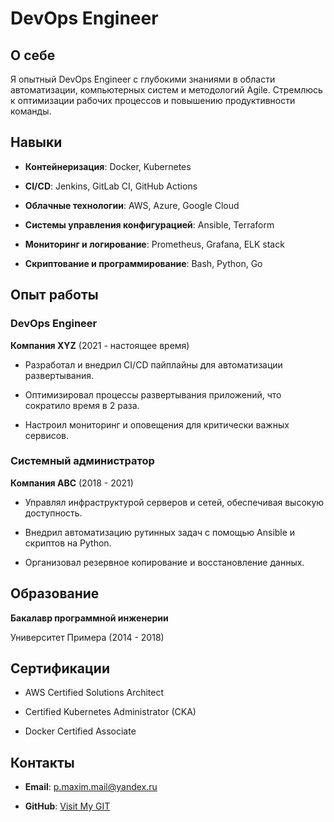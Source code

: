 # DevOps Engineer


## О себе

Я опытный DevOps Engineer с глубокими знаниями в области автоматизации, компьютерных систем и методологий Agile. Стремлюсь к оптимизации рабочих процессов и повышению продуктивности команды.


## Навыки

- **Контейнеризация**: Docker, Kubernetes

- **CI/CD**: Jenkins, GitLab CI, GitHub Actions

- **Облачные технологии**: AWS, Azure, Google Cloud

- **Системы управления конфигурацией**: Ansible, Terraform

- **Мониторинг и логирование**: Prometheus, Grafana, ELK stack

- **Скриптование и программирование**: Bash, Python, Go


## Опыт работы


### DevOps Engineer

**Компания XYZ** (2021 - настоящее время)

- Разработал и внедрил CI/CD пайплайны для автоматизации развертывания.

- Оптимизировал процессы развертывания приложений, что сократило время в 2 раза.

- Настроил мониторинг и оповещения для критически важных сервисов.


### Системный администратор

**Компания ABC** (2018 - 2021)

- Управлял инфраструктурой серверов и сетей, обеспечивая высокую доступность.

- Внедрил автоматизацию рутинных задач с помощью Ansible и скриптов на Python.

- Организовал резервное копирование и восстановление данных.


## Образование

**Бакалавр программной инженерии**  

Университет Примера (2014 - 2018)


## Сертификации

- AWS Certified Solutions Architect

- Certified Kubernetes Administrator (CKA)

- Docker Certified Associate


## Контакты

- **Email**: p.maxim.mail@yandex.ru

- **GitHub**: [Visit My GIT](https://github.com/Tot-Maxim)